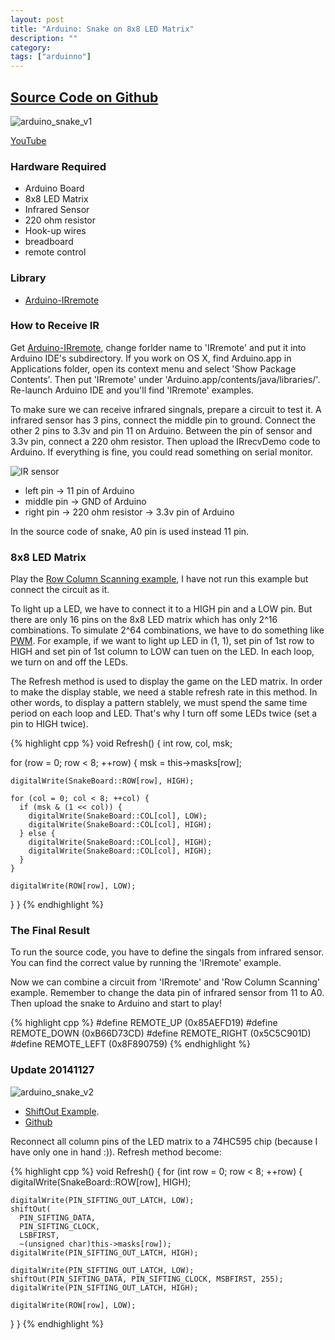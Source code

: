 ```yaml
---
layout: post
title: "Arduino: Snake on 8x8 LED Matrix"
description: ""
category:
tags: ["arduinno"]
---
```


## [Source Code on Github](https://github.com/imironhead/arduino-practice)

![arduino_snake_v1](/assets/images/misc-001-arduino_snake_v1.jpg)

[YouTube](https://youtu.be/VC2F66MZuh0)


### Hardware Required

* Arduino Board
* 8x8 LED Matrix
* Infrared Sensor
* 220 ohm resistor
* Hook-up wires
* breadboard
* remote control

### Library

* [Arduino-IRremote](https://github.com/coopermaa/Arduino-IRremote)

### How to Receive IR

  Get [Arduino-IRremote](https://github.com/coopermaa/Arduino-IRremote), change forlder name to 'IRremote' and put it into Arduino IDE's subdirectory. If you work on OS X, find Arduino.app in Applications folder, open its context menu and select 'Show Package Contents'. Then put 'IRremote' under 'Arduino.app/contents/java/libraries/'. Re-launch Arduino IDE and you'll find 'IRremote' examples.

  To make sure we can receive infrared singnals, prepare a circuit to test it. A infrared sensor has 3 pins, connect the middle pin to ground. Connect the other 2 pins to 3.3v and pin 11 on Arduino. Between the pin of sensor and 3.3v pin, connect a 220 ohm resistor. Then upload the IRrecvDemo code to Arduino. If everything is fine, you could read something on serial monitor.

![IR sensor](/assets/images/misc-002-arduino-ir-sensor.jpg)

* left pin -> 11 pin of Arduino
* middle pin -> GND of Arduino
* right pin -> 220 ohm resistor -> 3.3v pin of Arduino

In the source code of snake, A0 pin is used instead 11 pin.

### 8x8 LED Matrix

Play the [Row Column Scanning example](http://arduino.cc/en/Tutorial/RowColumnScanning), I have not run this example but connect the circuit as it.

  To light up a LED, we have to connect it to a HIGH pin and a LOW pin. But there are only 16 pins on the 8x8 LED matrix which has only 2^16 combinations. To simulate 2^64 combinations, we have to do something like [PWM](http://arduino.cc/en/Tutorial/PWM). For example, if we want to light up LED in (1, 1), set pin of 1st row to HIGH and set pin of 1st column to LOW can tuen on the LED. In each loop, we turn on and off the LEDs.

  The Refresh method is used to display the game on the LED matrix. In order to make the display stable, we need a stable refresh rate in this method. In other words, to display a pattern stablely, we must spend the same time period on each loop and LED. That's why I turn off some LEDs twice (set a pin to HIGH twice).

{% highlight cpp %}
void Refresh() {
  int row, col, msk;

  for (row = 0; row < 8; ++row) {
    msk = this->masks[row];

    digitalWrite(SnakeBoard::ROW[row], HIGH);

    for (col = 0; col < 8; ++col) {
      if (msk & (1 << col)) {
        digitalWrite(SnakeBoard::COL[col], LOW);
        digitalWrite(SnakeBoard::COL[col], HIGH);
      } else {
        digitalWrite(SnakeBoard::COL[col], HIGH);
        digitalWrite(SnakeBoard::COL[col], HIGH);
      }
    }

    digitalWrite(ROW[row], LOW);
  }
}
{% endhighlight %}

### The Final Result

  To run the source code, you have to define the singals from infrared sensor. You can find the correct value by running the 'IRremote' example.

  Now we can combine a circuit from 'IRremote' and 'Row Column Scanning' example. Remember to change the data pin of infrared sensor from 11 to A0. Then upload the snake to Arduino and start to play!

{% highlight cpp %}
#define REMOTE_UP               (0x85AEFD19)
#define REMOTE_DOWN             (0xB66D73CD)
#define REMOTE_RIGHT            (0x5C5C901D)
#define REMOTE_LEFT             (0x8F890759)
{% endhighlight %}

### Update 20141127

![arduino_snake_v2](/assets/images/misc-003-arduino_snake_v2.jpg)

* [ShiftOut Example](http://arduino.cc/en/tutorial/ShiftOut).
* [Github](https://github.com/imironhead/arduino-practice/tree/master/arduino-snake-v2)

Reconnect all column pins of the LED matrix to a 74HC595 chip (because I have only one in hand :)). Refresh method become:

{% highlight cpp %}
void Refresh() {
  for (int row = 0; row < 8; ++row) {
    digitalWrite(SnakeBoard::ROW[row], HIGH);

    digitalWrite(PIN_SIFTING_OUT_LATCH, LOW);
    shiftOut(
      PIN_SIFTING_DATA,
      PIN_SIFTING_CLOCK,
      LSBFIRST,
      ~(unsigned char)this->masks[row]);
    digitalWrite(PIN_SIFTING_OUT_LATCH, HIGH);

    digitalWrite(PIN_SIFTING_OUT_LATCH, LOW);
    shiftOut(PIN_SIFTING_DATA, PIN_SIFTING_CLOCK, MSBFIRST, 255);
    digitalWrite(PIN_SIFTING_OUT_LATCH, HIGH);

    digitalWrite(ROW[row], LOW);
  }
}
{% endhighlight %}
